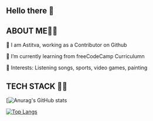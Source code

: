 Hello there 👋
-------------------------------------------------------------------------------------------------------------------------------------------------------------


ABOUT ME👨‍💻
-------------------------------------------------------------------------------------------------------------------------------------------------------------
👀 I am Astitva, working as a Contributor on Github

🌱 I’m currently learning from freeCodeCamp Curriculumn

💞️ Interests: Listening songs, sports, video games, painting



TECH STACK 👨‍💻
-------------------------------------------------------------------------------------------------------------------------------------------------------------





[![Anurag's GitHub stats](https://github-readme-stats.vercel.app/api?username=astitva0011&show_icons=true&theme=radical)


[![Top Langs](https://github-readme-stats.vercel.app/api/top-langs/?username=astitva0011&layout=compact)](https://github.com/anuraghazra/github-readme-stats)


